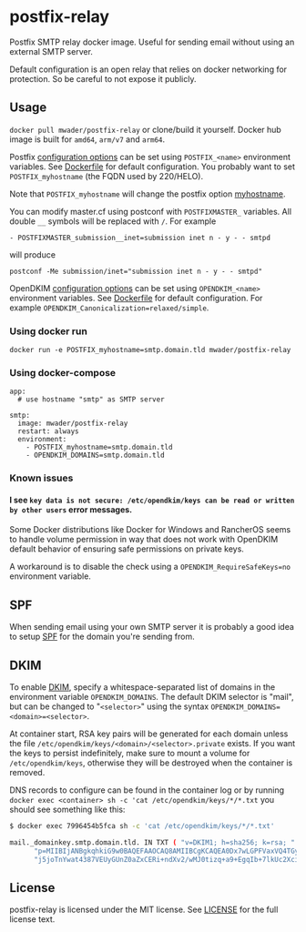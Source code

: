 # postfix-relay
Postfix SMTP relay docker image. Useful for sending email without using an
external SMTP server.

Default configuration is an open relay that relies on docker networking for
protection. So be careful to not expose it publicly.

## Usage
`docker pull mwader/postfix-relay` or clone/build it yourself. Docker hub image is built for `amd64`, `arm/v7` and `arm64`.

Postfix [configuration options](http://www.postfix.org/postconf.5.html) can be set
using `POSTFIX_<name>` environment variables. See [Dockerfile](Dockerfile) for default
configuration. You probably want to set `POSTFIX_myhostname` (the FQDN used by 220/HELO).

Note that `POSTFIX_myhostname` will change the postfix option
[myhostname](http://www.postfix.org/postconf.5.html#myhostname).

You can modify master.cf using postconf with `POSTFIXMASTER_` variables. All double `__` symbols will be replaced with `/`. For example

```
- POSTFIXMASTER_submission__inet=submission inet n - y - - smtpd
```
will produce

```
postconf -Me submission/inet="submission inet n - y - - smtpd"
```


OpenDKIM [configuration options](http://opendkim.org/opendkim.conf.5.html) can be set
using `OPENDKIM_<name>` environment variables. See [Dockerfile](Dockerfile) for default
configuration. For example `OPENDKIM_Canonicalization=relaxed/simple`.

### Using docker run
```
docker run -e POSTFIX_myhostname=smtp.domain.tld mwader/postfix-relay
```

### Using docker-compose
```
app:
  # use hostname "smtp" as SMTP server

smtp:
  image: mwader/postfix-relay
  restart: always
  environment:
    - POSTFIX_myhostname=smtp.domain.tld
    - OPENDKIM_DOMAINS=smtp.domain.tld
```

### Known issues

#### I see `key data is not secure: /etc/opendkim/keys can be read or written by other users` error messages.

Some Docker distributions like Docker for Windows and RancherOS seems to handle
volume permission in way that does not work with OpenDKIM default behavior of
ensuring safe permissions on private keys.

A workaround is to disable the check using a `OPENDKIM_RequireSafeKeys=no` environment variable.

## SPF
When sending email using your own SMTP server it is probably a good idea
to setup [SPF](https://en.wikipedia.org/wiki/Sender_Policy_Framework) for the
domain you're sending from.

## DKIM
To enable [DKIM](https://en.wikipedia.org/wiki/DomainKeys_Identified_Mail),
specify a whitespace-separated list of domains in the environment variable
`OPENDKIM_DOMAINS`. The default DKIM selector is "mail", but can be changed to
"`<selector>`" using the syntax `OPENDKIM_DOMAINS=<domain>=<selector>`.

At container start, RSA key pairs will be generated for each domain unless the
file `/etc/opendkim/keys/<domain>/<selector>.private` exists. If you want the
keys to persist indefinitely, make sure to mount a volume for
`/etc/opendkim/keys`, otherwise they will be destroyed when the container is
removed.

DNS records to configure can be found in the container log or by running `docker exec <container> sh -c 'cat /etc/opendkim/keys/*/*.txt` you should see something like this:
```bash
$ docker exec 7996454b5fca sh -c 'cat /etc/opendkim/keys/*/*.txt'

mail._domainkey.smtp.domain.tld. IN	TXT	( "v=DKIM1; h=sha256; k=rsa; "
	  "p=MIIBIjANBgkqhkiG9w0BAQEFAAOCAQ8AMIIBCgKCAQEA0Dx7wLGPFVaxVQ4TGym/eF89aQ8oMxS9v5BCc26Hij91t2Ci8Fl12DHNVqZoIPGm+9tTIoDVDFEFrlPhMOZl8i4jU9pcFjjaIISaV2+qTa8uV1j3MyByogG8pu4o5Ill7zaySYFsYB++cHJ9pjbFSC42dddCYMfuVgrBsLNrvEi3dLDMjJF5l92Uu8YeswFe26PuHX3Avr261n"
	  "j5joTnYwat4387VEUyGUnZ0aZxCERi+ndXv2/wMJ0tizq+a9+EgqIb+7lkUc2XciQPNuTujM25GhrQBEKznvHyPA6fHsFheymOuB763QpkmnQQLCxyLygAY9mE/5RY+5Q6J9oDOQIDAQAB" )  ; ----- DKIM key mail for smtp.domain.tld
```

## License
postfix-relay is licensed under the MIT license. See [LICENSE](LICENSE) for the
full license text.

